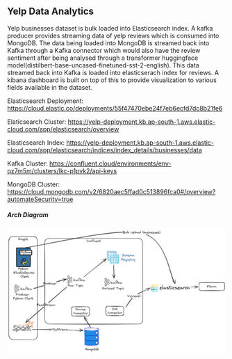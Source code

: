 ## Yelp Data Analytics

Yelp businesses dataset is bulk loaded into Elasticsearch index. A kafka producer provides streaming data of yelp reviews which is consumed into MongoDB. The data being loaded into MongoDB is streamed back into Kafka through a Kafka connector which would also have the review sentiment after being analysed through a transformer huggingface model(distilbert-base-uncased-finetuned-sst-2-english). This data streamed back into Kafka is loaded into elasticserach index for reviews. A kibana dashboard is built on top of this to provide visualization to various fields available in the dataset.

Elasticsearch Deployment: https://cloud.elastic.co/deployments/55f47470ebe24f7eb6ecfd7dc8b21fe6

Elaticsearch Cluster: https://yelp-deployment.kb.ap-south-1.aws.elastic-cloud.com/app/elasticsearch/overview

Elasticsearch Index: https://yelp-deployment.kb.ap-south-1.aws.elastic-cloud.com/app/elasticsearch/indices/index_details/businesses/data

Kafka Cluster: https://confluent.cloud/environments/env-qz7m5m/clusters/lkc-p1pvk2/api-keys

MongoDB Cluster: https://cloud.mongodb.com/v2/6820aec5ffad0c513896fca0#/overview?automateSecurity=true

##### Arch Diagram

![](https://github.com/K-G-PRAJWAL/Big-Data-Engineering/blob/main/Projects/Yelp-Data-Analytics/Images/arch_diagram.png)
